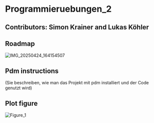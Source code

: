 # Programmieruebungen_2
## Contributors:  Simon Krainer and Lukas Köhler

## Roadmap 
![IMG_20250424_164154507](https://github.com/user-attachments/assets/e6001b8a-6cb6-4158-a179-c7479af67408)

## Pdm instructions
(Sie beschreiben, wie man das Projekt mit pdm installiert und der Code genutzt wird)

## Plot figure
![Figure_1](https://github.com/user-attachments/assets/f8ecf0e6-cba4-4efb-8833-a35bc7c782ed)

